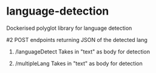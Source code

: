 # language-detection

Dockerised polyglot library for language detection

#2 POST endpoints returning JSON of the detected lang
1. /languageDetect
Takes in "text" as body for detection

2. /multipleLang
Takes in "text" as body for detection
